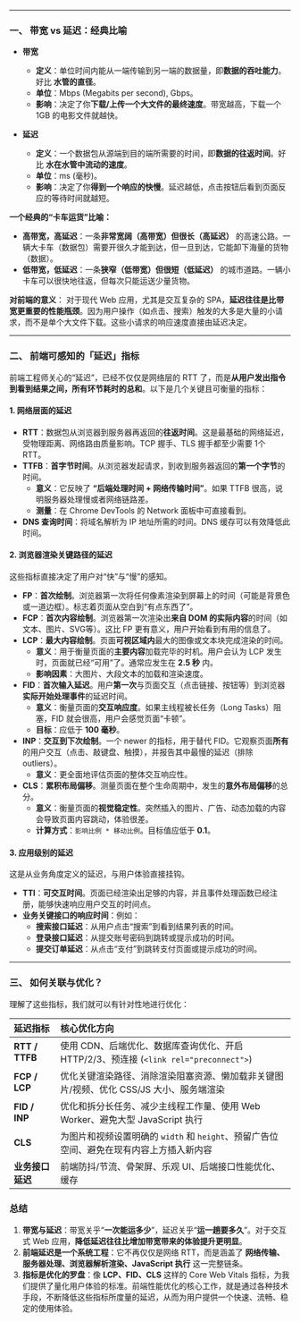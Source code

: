 
---

### 一、 带宽 vs 延迟：经典比喻

*   **带宽**
    *   **定义**：单位时间内能从一端传输到另一端的数据量，即**数据的吞吐能力**。好比 **水管的直径**。
    *   **单位**：Mbps (Megabits per second), Gbps。
    *   **影响**：决定了你**下载/上传一个大文件的最终速度**。带宽越高，下载一个 1GB 的电影文件就越快。

*   **延迟**
    *   **定义**：一个数据包从源端到目的端所需要的时间，即**数据的往返时间**。好比 **水在水管中流动的速度**。
    *   **单位**：ms (毫秒)。
    *   **影响**：决定了你**得到一个响应的快慢**。延迟越低，点击按钮后看到页面反应的等待时间就越短。

**一个经典的“卡车运货”比喻：**
*   **高带宽，高延迟**：一条**非常宽阔（高带宽）但很长（高延迟）** 的高速公路。一辆大卡车（数据包）需要开很久才能到达，但一旦到达，它能卸下海量的货物（数据）。
*   **低带宽，低延迟**：一条**狭窄（低带宽）但很短（低延迟）** 的城市道路。一辆小卡车可以很快地往返，但每次只能运送少量货物。

**对前端的意义**：
对于现代 Web 应用，尤其是交互复杂的 SPA，**延迟往往是比带宽更重要的性能瓶颈**。因为用户操作（如点击、搜索）触发的大多是大量的小请求，而不是单个大文件下载。这些小请求的响应速度直接由延迟决定。

---

### 二、 前端可感知的「延迟」指标

前端工程师关心的“延迟”，已经不仅仅是网络层的 RTT 了，而是**从用户发出指令到看到结果之间，所有环节耗时的总和**。以下是几个关键且可衡量的指标：

#### 1. 网络层面的延迟

*   **RTT**：数据包从浏览器到服务器再返回的**往返时间**。这是最基础的网络延迟，受物理距离、网络路由质量影响。TCP 握手、TLS 握手都至少需要 1个 RTT。
*   **TTFB**：**首字节时间**。从浏览器发起请求，到收到服务器返回的**第一个字节**的时间。
    *   **意义**：它反映了 **“后端处理时间 + 网络传输时间”**。如果 TTFB 很高，说明服务器处理慢或者网络链路差。
    *   **测量**：在 Chrome DevTools 的 Network 面板中可直接看到。
*   **DNS 查询时间**：将域名解析为 IP 地址所需的时间。DNS 缓存可以有效降低此时间。

#### 2. 浏览器渲染关键路径的延迟

这些指标直接决定了用户对“快”与“慢”的感知。

*   **FP**：**首次绘制**。浏览器第一次将任何像素渲染到屏幕上的时间（可能是背景色或一道边框）。标志着页面从空白到“有点东西了”。
*   **FCP**：**首次内容绘制**。浏览器第一次渲染出**来自 DOM 的实际内容**的时间（如文本、图片、SVG等）。这比 FP 更有意义，用户开始看到有用的信息了。
*   **LCP**：**最大内容绘制**。页面**可视区域内**最大的图像或文本块完成渲染的时间。
    *   **意义**：用于衡量页面的**主要内容**加载完毕的时机。用户会认为 LCP 发生时，页面就已经“可用”了。通常应发生在 **2.5 秒** 内。
    *   **影响因素**：大图片、大段文本的加载和渲染速度。
*   **FID**：**首次输入延迟**。用户**第一次**与页面交互（点击链接、按钮等）到浏览器**实际开始处理事件**的延迟时间。
    *   **意义**：衡量页面的**交互响应度**。如果主线程被长任务（Long Tasks）阻塞，FID 就会很高，用户会感觉页面“卡顿”。
    *   **目标**：应低于 **100 毫秒**。
*   **INP**：**交互到下次绘制**。一个 newer 的指标，用于替代 FID。它观察页面**所有**的用户交互（点击、敲键盘、触摸），并报告其中最慢的延迟（排除 outliers）。
    *   **意义**：更全面地评估页面的整体交互响应性。
*   **CLS**：**累积布局偏移**。测量页面在整个生命周期中，发生的**意外布局偏移**的总分。
    *   **意义**：衡量页面的**视觉稳定性**。突然插入的图片、广告、动态加载的内容会导致页面内容跳动，体验很差。
    *   **计算方式**：`影响比例 * 移动比例`。目标值应低于 **0.1**。

#### 3. 应用级别的延迟

这是从业务角度定义的延迟，与用户体验直接挂钩。

*   **TTI**：**可交互时间**。页面已经渲染出足够的内容，并且事件处理函数已经注册，能够快速响应用户交互的时间点。
*   **业务关键接口的响应时间**：例如：
    *   **搜索接口延迟**：从用户点击“搜索”到看到结果列表的时间。
    *   **登录接口延迟**：从提交账号密码到跳转或提示成功的时间。
    *   **提交订单延迟**：从点击“支付”到跳转支付页面或提示成功的时间。

---

### 三、 如何关联与优化？

理解了这些指标，我们就可以有针对性地进行优化：

| 延迟指标 | 核心优化方向 |
| :--- | :--- |
| **RTT / TTFB** | 使用 CDN、后端优化、数据库查询优化、开启 HTTP/2/3、预连接 (`<link rel="preconnect">`) |
| **FCP / LCP** | 优化关键渲染路径、消除渲染阻塞资源、懒加载非关键图片/视频、优化 CSS/JS 大小、服务端渲染 |
| **FID / INP** | 优化和拆分长任务、减少主线程工作量、使用 Web Worker、避免大型 JavaScript 执行 |
| **CLS** | 为图片和视频设置明确的 `width` 和 `height`、预留广告位空间、避免在现有内容上方插入新内容 |
| **业务接口延迟** | 前端防抖/节流、骨架屏、乐观 UI、后端接口性能优化、缓存 |

### 总结

1.  **带宽与延迟**：带宽关乎“**一次能运多少**”，延迟关乎“**运一趟要多久**”。对于交互式 Web 应用，**降低延迟往往比增加带宽带来的体验提升更明显**。
2.  **前端延迟是一个系统工程**：它不再仅仅是网络 RTT，而是涵盖了 **网络传输、服务器处理、浏览器解析渲染、JavaScript 执行** 这一完整链条。
3.  **指标是优化的罗盘**：像 **LCP、FID、CLS** 这样的 Core Web Vitals 指标，为我们提供了量化用户体验的标准。前端性能优化的核心工作，就是通过各种技术手段，不断降低这些指标所度量的延迟，从而为用户提供一个快速、流畅、稳定的使用体验。